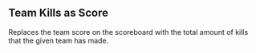 ## Team Kills as Score

Replaces the team score on the scoreboard with the total amount of kills that the given team has made.